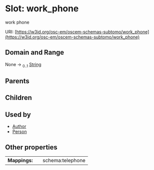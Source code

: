 
# Slot: work_phone

work phone

URI: [https://w3id.org/osc-em/oscem-schemas-subtomo/work_phone](https://w3id.org/osc-em/oscem-schemas-subtomo/work_phone)


## Domain and Range

None &#8594;  <sub>0..1</sub> [String](types/String.md)

## Parents


## Children


## Used by

 * [Author](Author.md)
 * [Person](Person.md)

## Other properties

|  |  |  |
| --- | --- | --- |
| **Mappings:** | | schema:telephone |